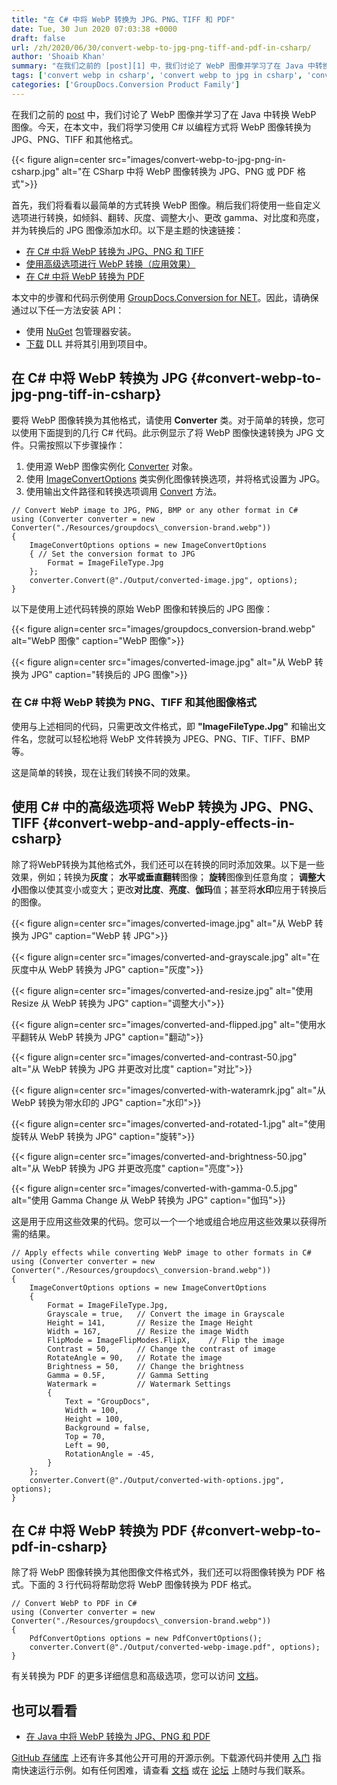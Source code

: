 ```yaml
---
title: "在 C# 中将 WebP 转换为 JPG、PNG、TIFF 和 PDF"
date: Tue, 30 Jun 2020 07:03:38 +0000
draft: false
url: /zh/2020/06/30/convert-webp-to-jpg-png-tiff-and-pdf-in-csharp/
author: 'Shoaib Khan'
summary: "在我们之前的 [post][1] 中，我们讨论了 WebP 图像并学习了在 Java 中转换 WebP 图像。今天，在本文中，我们将学习使用 C# 以编程方式将 WebP 图像转换为 JPG、PNG、TIFF 和其他格式。"
tags: ['convert webp in csharp', 'convert webp to jpg in csharp', 'convert webp to pdf in csharp', 'convert webp to png in csharp']
categories: ['GroupDocs.Conversion Product Family']
---
```


在我们之前的 [post][2] 中，我们讨论了 WebP 图像并学习了在 Java 中转换 WebP 图像。今天，在本文中，我们将学习使用 C# 以编程方式将 WebP 图像转换为 JPG、PNG、TIFF 和其他格式。



{{< figure align=center src="images/convert-webp-to-jpg-png-in-csharp.jpg" alt="在 CSharp 中将 WebP 图像转换为 JPG、PNG 或 PDF 格式">}}


首先，我们将看看以最简单的方式转换 WebP 图像。稍后我们将使用一些自定义选项进行转换，如倾斜、翻转、灰度、调整大小、更改 gamma、对比度和亮度，并为转换后的 JPG 图像添加水印。以下是主题的快速链接：

* [在 C# 中将 WebP 转换为 JPG、PNG 和 TIFF][3]
* [使用高级选项进行 WebP 转换（应用效果）][4]
* [在 C# 中将 WebP 转换为 PDF][5]

本文中的步骤和代码示例使用 [GroupDocs.Conversion for NET][6]。因此，请确保通过以下任一方法安装 API：

* 使用 [NuGet][7] 包管理器安装。
* [下载][8] DLL 并将其引用到项目中。

## 在 C# 中将 WebP 转换为 JPG {#convert-webp-to-jpg-png-tiff-in-csharp}

要将 WebP 图像转换为其他格式，请使用 **Converter** 类。对于简单的转换，您可以使用下面提到的几行 C# 代码。此示例显示了将 WebP 图像快速转换为 JPG 文件。只需按照以下步骤操作：

1. 使用源 WebP 图像实例化 [Converter][9] 对象。
2. 使用 [ImageConvertOptions][10] 类实例化图像转换选项，并将格式设置为 JPG。
3. 使用输出文件路径和转换选项调用 [Convert][11] 方法。

```
// Convert WebP image to JPG, PNG, BMP or any other format in C#
using (Converter converter = new Converter("./Resources/groupdocs\_conversion-brand.webp"))
{
    ImageConvertOptions options = new ImageConvertOptions
    { // Set the conversion format to JPG
        Format = ImageFileType.Jpg
    };
    converter.Convert(@"./Output/converted-image.jpg", options);
}
```

以下是使用上述代码转换的原始 WebP 图像和转换后的 JPG 图像：



{{< figure align=center src="images/groupdocs_conversion-brand.webp" alt="WebP 图像" caption="WebP 图像">}}
</td><td>

{{< figure align=center src="images/converted-image.jpg" alt="从 WebP 转换为 JPG" caption="转换后的 JPG 图像">}}
</td></tr></tbody></table></figure>

### 在 C# 中将 WebP 转换为 PNG、TIFF 和其他图像格式

使用与上述相同的代码，只需更改文件格式，即 **"ImageFileType.Jpg"** 和输出文件名，您就可以轻松地将 WebP 文件转换为 JPEG、PNG、TIF、TIFF、BMP 等。

这是简单的转换，现在让我们转换不同的效果。

## 使用 C# 中的高级选项将 WebP 转换为 JPG、PNG、TIFF {#convert-webp-and-apply-effects-in-csharp}

除了将WebP转换为其他格式外，我们还可以在转换的同时添加效果。以下是一些效果，例如；转换为**灰度**； **水平或垂直翻转**图像； **旋转**图像到任意角度； **调整大小**图像以使其变小或变大；更改**对比度**、**亮度**、**伽玛**值；甚至将**水印**应用于转换后的图像。



{{< figure align=center src="images/converted-image.jpg" alt="从 WebP 转换为 JPG" caption="WebP 转 JPG">}}
</td><td class="has-text-align-center" data-align="center">

{{< figure align=center src="images/converted-and-grayscale.jpg" alt="在灰度中从 WebP 转换为 JPG" caption="灰度">}}
</td><td class="has-text-align-center" data-align="center">

{{< figure align=center src="images/converted-and-resize.jpg" alt="使用 Resize 从 WebP 转换为 JPG" caption="调整大小">}}
</td></tr><tr><td class="has-text-align-center" data-align="center">

{{< figure align=center src="images/converted-and-flipped.jpg" alt="使用水平翻转从 WebP 转换为 JPG" caption="翻动">}}
</td><td class="has-text-align-center" data-align="center">

{{< figure align=center src="images/converted-and-contrast-50.jpg" alt="从 WebP 转换为 JPG 并更改对比度" caption="对比">}}
</td><td class="has-text-align-center" data-align="center">

{{< figure align=center src="images/converted-with-wateramrk.jpg" alt="从 WebP 转换为带水印的 JPG" caption="水印">}}
</td></tr><tr><td class="has-text-align-center" data-align="center">

{{< figure align=center src="images/converted-and-rotated-1.jpg" alt="使用旋转从 WebP 转换为 JPG" caption="旋转">}}
</td><td class="has-text-align-center" data-align="center">

{{< figure align=center src="images/converted-and-brightness-50.jpg" alt="从 WebP 转换为 JPG 并更改亮度" caption="亮度">}}
</td><td class="has-text-align-center" data-align="center">

{{< figure align=center src="images/converted-with-gamma-0.5.jpg" alt="使用 Gamma Change 从 WebP 转换为 JPG" caption="伽玛">}}
</td></tr></tbody></table></figure>

这是用于应用这些效果的代码。您可以一个一个地或组合地应用这些效果以获得所需的结果。

```
// Apply effects while converting WebP image to other formats in C#
using (Converter converter = new Converter("./Resources/groupdocs\_conversion-brand.webp"))
{
    ImageConvertOptions options = new ImageConvertOptions
    {
        Format = ImageFileType.Jpg,
        Grayscale = true,   // Convert the image in Grayscale
        Height = 141,       // Resize the Image Height
        Width = 167,        // Resize the image Width
        FlipMode = ImageFlipModes.FlipX,    // Flip the image
        Contrast = 50,      // Change the contrast of image
        RotateAngle = 90,   // Rotate the image
        Brightness = 50,    // Change the brightness
        Gamma = 0.5F,       // Gamma Setting
        Watermark =         // Watermark Settings
        {
            Text = "GroupDocs",
            Width = 100,
            Height = 100,
            Background = false,
            Top = 70,
            Left = 90,
            RotationAngle = -45,
        }
    };
    converter.Convert(@"./Output/converted-with-options.jpg", options);
}
```

## 在 C# 中将 WebP 转换为 PDF {#convert-webp-to-pdf-in-csharp}

除了将 WebP 图像转换为其他图像文件格式外，我们还可以将图像转换为 PDF 格式。下面的 3 行代码将帮助您将 WebP 图像转换为 PDF 格式。

```
// Convert WebP to PDF in C#
using (Converter converter = new Converter("./Resources/groupdocs\_conversion-brand.webp"))
{
    PdfConvertOptions options = new PdfConvertOptions();
    converter.Convert(@"./Output/converted-webp-image.pdf", options);
}
```

有关转换为 PDF 的更多详细信息和高级选项，您可以访问 [文档][12]。

## 也可以看看

* [在 Java 中将 WebP 转换为 JPG、PNG 和 PDF][13]

[GitHub 存储库][14] 上还有许多其他公开可用的开源示例。下载源代码并使用 [入门][15] 指南快速运行示例。如有任何困难，请查看 [文档][16] 或在 [论坛][17] 上随时与我们联系。







[1]: https://blog.groupdocs.com/2020/01/26/convert-webp-to-jpg-png-and-pdf-in-java/
[2]: https://blog.groupdocs.com/2020/01/26/convert-webp-to-jpg-png-and-pdf-in-java/
[3]: https://blog.groupdocs.com/2020/06/30/convert-webp-to-jpg-png-tiff-and-pdf-in-csharp/#convert-webp-to-jpg-png-tiff-in-csharp
[4]: https://blog.groupdocs.com/2020/06/30/convert-webp-to-jpg-png-tiff-and-pdf-in-csharp/#convert-webp-and-apply-effects-in-csharp
[5]: https://blog.groupdocs.com/2020/06/30/convert-webp-to-jpg-png-tiff-and-pdf-in-csharp/#convert-webp-to-pdf-in-csharp
[6]: https://products.groupdocs.com/conversion/net
[7]: https://www.nuget.org/packages/groupdocs.conversion
[8]: https://downloads.groupdocs.com/conversion/net
[9]: https://apireference.groupdocs.com/conversion/net/groupdocs.conversion/converter
[10]: https://apireference.groupdocs.com/conversion/net/groupdocs.conversion.options.convert/imageconvertoptions
[11]: https://apireference.groupdocs.com/conversion/net/groupdocs.conversion.converter/convert/methods/16
[12]: https://docs.groupdocs.com/conversion/net/convert-to-pdf-with-advanced-options/
[13]: https://blog.groupdocs.com/2021/01/18/convert-webp-to-jpg-png-and-pdf-in-java/
[14]: https://github.com/groupdocs-conversion/GroupDocs.Conversion-for-.NET
[15]: https://docs.groupdocs.com/display/conversionnet/Getting+Started
[16]: https://docs.groupdocs.com/display/conversionnet/Home
[17]: https://forum.groupdocs.com/c/conversion


